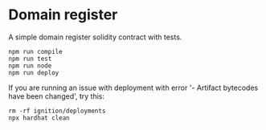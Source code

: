 # Domain register

A simple domain register solidity contract with tests.

```shell
npm run compile
npm run test
npm run node
npm run deploy
```

If you are running an issue with deployment with error '- Artifact bytecodes have been changed',
try this:

```shell
rm -rf ignition/deployments
npx hardhat clean
```